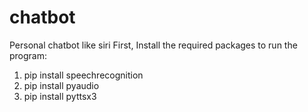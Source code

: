 # chatbot
Personal chatbot like siri
First, Install the required packages to run the program:
1. pip install speechrecognition
2. pip install pyaudio
3. pip install pyttsx3


